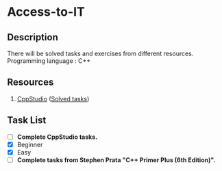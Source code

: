 # Access-to-IT

## Description 

There will be solved tasks and exercises from different resources.
Programming language : C++

## Resources

1. [CppStudio](http://cppstudio.com/cat/285/)   ([Solved tasks](https://github.com/vvhappyguy/Access-to-IT/tree/master/CppStudio))

## Task List

- [ ] **Complete CppStudio tasks.**
- [x] Beginner
- [x] Easy
- [ ] **Complete tasks from Stephen Prata "C++ Primer Plus (6th Edition)".**
